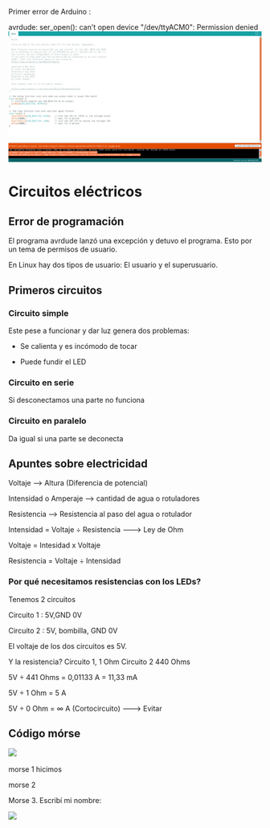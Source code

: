 Primer error de Arduino :

avrdude: ser_open(): can't open device "/dev/ttyACM0": Permission denied
![](https://raw.githubusercontent.com/Hanzla55/Arduino/main/eror%20de%20arduino.png)














# Circuitos eléctricos

## Error de programación

El programa avrdude lanzó una excepción y detuvo el programa. Esto por un tema de permisos de usuario.

En Linux hay dos tipos de usuario: El usuario y el superusuario.


## Primeros circuitos

### Circuito simple

Este pese a funcionar y dar luz genera dos problemas: 

- Se calienta y es incómodo de tocar

- Puede fundir el LED

### Circuito en serie

Si desconectamos una parte no funciona

### Circuito en paralelo

Da igual si una parte se deconecta

## Apuntes sobre electricidad

Voltaje --> Altura (Diferencia de potencial)

Intensidad o Amperaje --> cantidad de agua o rotuladores

Resistencia --> Resistencia al paso del agua o rotulador

Intensidad = Voltaje ÷ Resistencia ---> Ley de Ohm

Voltaje = Intesidad x Voltaje 

Resistencia = Voltaje ÷ Intensidad

### Por qué necesitamos resistencias con los LEDs?

Tenemos 2 circuitos 

Circuito 1 : 5V,GND 0V

Circuito 2 : 5V, bombilla, GND 0V

El voltaje de los dos circuitos es 5V.

Y la resistencia? Circuito 1, 1 Ohm Circuito 2 440 Ohms

5V ÷ 441 Ohms = 0,01133 A = 11,33 mA

5V ÷ 1 Ohm = 5 A 

5V ÷ 0 Ohm = ∞ A (Cortocircuito) ---> Evitar




## Código mórse

![](https://upload.wikimedia.org/wikipedia/commons/thumb/b/b5/International_Morse_Code.svg/800px-International_Morse_Code.svg.png)

morse 1 hicimos



morse 2

Morse 3. Escribí mi nombre: 

![](https://github.com/Hanzla55/Arduino/blob/main/morse3_HANZLA.ino)
